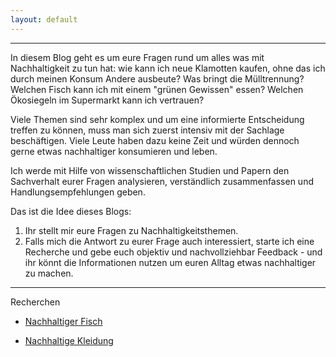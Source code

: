 ```yaml
---
layout: default
---
```

***





In diesem Blog geht es um eure Fragen rund um alles was mit Nachhaltigkeit zu tun hat: 
wie kann ich neue Klamotten kaufen, ohne das ich durch meinen Konsum Andere ausbeute?
Was bringt die Mülltrennung?
Welchen Fisch kann ich  mit einem "grünen Gewissen" essen?
Welchen Ökosiegeln im Supermarkt kann ich vertrauen?

	

Viele Themen sind sehr komplex und um eine informierte Entscheidung treffen zu können, muss man sich zuerst intensiv mit der Sachlage beschäftigen.
Viele Leute haben dazu keine Zeit und würden dennoch gerne etwas nachhaltiger konsumieren und leben. 

Ich werde mit Hilfe von wissenschaftlichen Studien und Papern den Sachverhalt eurer Fragen analysieren, verständlich zusammenfassen und Handlungsempfehlungen geben.


Das ist die Idee dieses Blogs:

1. Ihr stellt mir eure Fragen zu Nachhaltigkeitsthemen.
2. Falls mich die Antwort zu eurer Frage auch interessiert, starte ich eine Recherche und gebe euch objektiv und nachvollziehbar Feedback - 
und ihr könnt die Informationen nutzen um euren Alltag etwas nachhaltiger zu machen.





***



Recherchen

- [Nachhaltiger Fisch](/fish/fishblog.html)

- [Nachhaltige Kleidung](/clothes/clothes.html)


